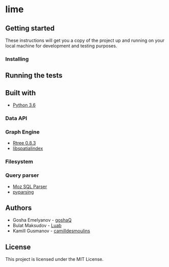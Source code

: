 # lime

## Getting started
These instructions will get you a copy of the project up and running on your local machine for development and testing purposes.

### Installing

## Running the tests

## Built with
- [Python 3.6](https://www.python.org/downloads/release/python-360/)
### Data API

### Graph Engine
- [Rtree 0.8.3](https://pypi.org/project/Rtree/)
- [libspatialindex](http://libspatialindex.github.io/index.html)
### Filesystem

### Query parser
- [Moz SQL Parser](https://github.com/mozilla/moz-sql-parser)
- [pyparsing](http://pyparsing.wikispaces.com/)

## Authors
- Gosha Emelyanov - [goshaQ](https://github.com/goshaQ)
- Bulat Maksudov - [Luab](https://github.com/Luab) 
- Kamill Gusmanov - [camilldesmoulins](https://github.com/camilldesmoulins)


## License
This project is licensed under the MIT License.
